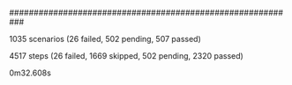 
###########################################################

1035 scenarios (26 failed, 502 pending, 507 passed)

4517 steps (26 failed, 1669 skipped, 502 pending, 2320 passed)

0m32.608s
